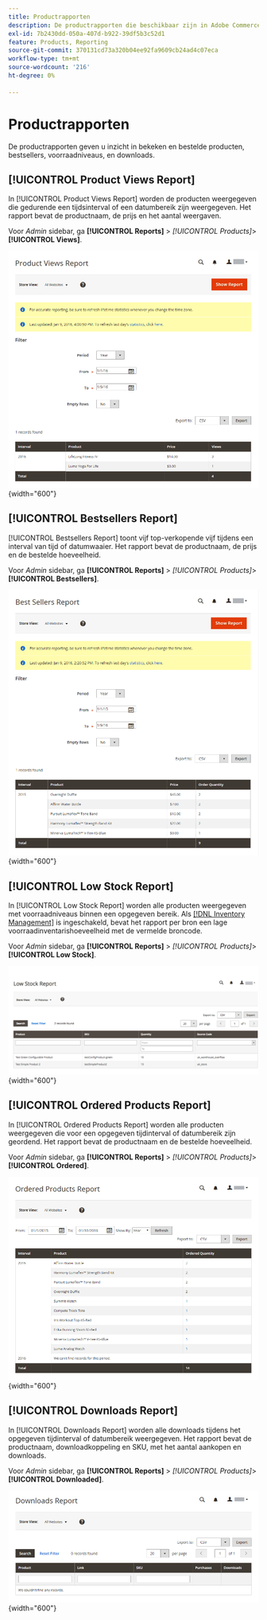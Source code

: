 ```yaml
---
title: Productrapporten
description: De productrapporten die beschikbaar zijn in Adobe Commerce en Magento Open Source geven u inzicht in bekeken en bestelde producten, bestsellers, voorraadniveaus en downloads.
exl-id: 7b2430dd-050a-407d-b922-39df5b3c52d1
feature: Products, Reporting
source-git-commit: 370131cd73a320b04ee92fa9609cb24ad4c07eca
workflow-type: tm+mt
source-wordcount: '216'
ht-degree: 0%

---
```


# Productrapporten

De productrapporten geven u inzicht in bekeken en bestelde producten, bestsellers, voorraadniveaus, en downloads.

## [!UICONTROL Product Views Report]

In [!UICONTROL Product Views Report] worden de producten weergegeven die gedurende een tijdsinterval of een datumbereik zijn weergegeven. Het rapport bevat de productnaam, de prijs en het aantal weergaven.

Voor _Admin_ sidebar, ga **[!UICONTROL Reports]** > _[!UICONTROL Products]_>**[!UICONTROL Views]**.

![ Rapport van de Weergaven van het Product ](./assets/product-views.png){width="600"}

## [!UICONTROL Bestsellers Report]

[!UICONTROL Bestsellers Report] toont vijf top-verkopende vijf tijdens een interval van tijd of datumwaaier. Het rapport bevat de productnaam, de prijs en de bestelde hoeveelheid.

Voor _Admin_ sidebar, ga **[!UICONTROL Reports]** > _[!UICONTROL Products]_>**[!UICONTROL Bestsellers]**.

![ Rapport Bestsellers ](./assets/bestsellers.png){width="600"}

## [!UICONTROL Low Stock Report]

In [!UICONTROL Low Stock Report] worden alle producten weergegeven met voorraadniveaus binnen een opgegeven bereik. Als [[!DNL Inventory Management]](../inventory-management/introduction.md) is ingeschakeld, bevat het rapport per bron een lage voorraadinventarishoeveelheid met de vermelde broncode.

Voor _Admin_ sidebar, ga **[!UICONTROL Reports]** > _[!UICONTROL Products]_>**[!UICONTROL Low Stock]**.

![ Laag Rapport van de Voorraad ](./assets/low-stock.png){width="600"}

## [!UICONTROL Ordered Products Report]

In [!UICONTROL Ordered Products Report] worden alle producten weergegeven die voor een opgegeven tijdinterval of datumbereik zijn geordend. Het rapport bevat de productnaam en de bestelde hoeveelheid.

Voor _Admin_ sidebar, ga **[!UICONTROL Reports]** > _[!UICONTROL Products]_>**[!UICONTROL Ordered]**.

![ het Geordende Rapport van Producten ](./assets/products-ordered.png){width="600"}

## [!UICONTROL Downloads Report]

In [!UICONTROL Downloads Report] worden alle downloads tijdens het opgegeven tijdinterval of datumbereik weergegeven. Het rapport bevat de productnaam, downloadkoppeling en SKU, met het aantal aankopen en downloads.

Voor _Admin_ sidebar, ga **[!UICONTROL Reports]** > _[!UICONTROL Products]_>**[!UICONTROL Downloaded]**.

![ Rapport van Downloads ](./assets/downloads.png){width="600"}
